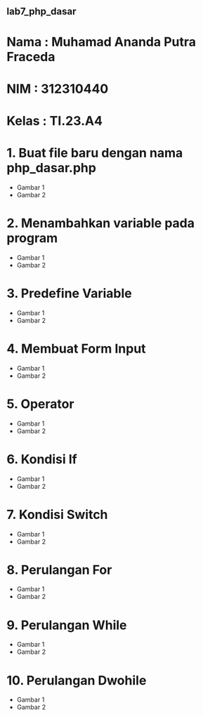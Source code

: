 ## lab7_php_dasar
# Nama  : Muhamad Ananda Putra Fraceda
# NIM   : 312310440
# Kelas : TI.23.A4

# 1. Buat file baru dengan nama php_dasar.php
- Gambar 1
- Gambar 2
# 2. Menambahkan variable pada program
- Gambar 1
- Gambar 2
# 3. Predefine Variable
- Gambar 1
- Gambar 2
# 4. Membuat Form Input
- Gambar 1
- Gambar 2
# 5. Operator
- Gambar 1
- Gambar 2
# 6. Kondisi If
- Gambar 1
- Gambar 2
# 7. Kondisi Switch
- Gambar 1
- Gambar 2
# 8. Perulangan For
- Gambar 1
- Gambar 2
# 9. Perulangan While
- Gambar 1
- Gambar 2
# 10. Perulangan Dwohile
- Gambar 1
- Gambar 2

